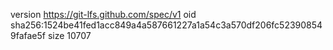 version https://git-lfs.github.com/spec/v1
oid sha256:1524be41fed1acc849a4a587661227a1a54c3a570df206fc523908549fafae5f
size 10707
